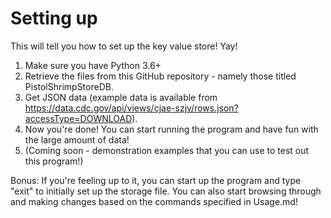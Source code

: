 # Setting up

This will tell you how to set up the key value store! Yay!

1. Make sure you have Python 3.6+
2. Retrieve the files from this GitHub repository - namely those titled PistolShrimpStoreDB.
3. Get JSON data (example data is available from https://data.cdc.gov/api/views/cjae-szjv/rows.json?accessType=DOWNLOAD).
4. Now you're done! You can start running the program and have fun with the large amount of data!
5. (Coming soon - demonstration examples that you can use to test out this program!)

Bonus: If you're feeling up to it, you can start up the program and type "exit" to initially set up the storage file. You can also start browsing through and making changes based on the commands specified in Usage.md!